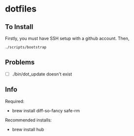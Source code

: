 # dotfiles

## To Install
Firstly, you must have SSH setup with a github account. Then,
~~~bash
./scripts/bootstrap
~~~

## Problems
* [ ] ./bin/dot_update doesn't exist

## Info
Required:
* brew install diff-so-fancy safe-rm

Recommended installs:
* brew install hub
